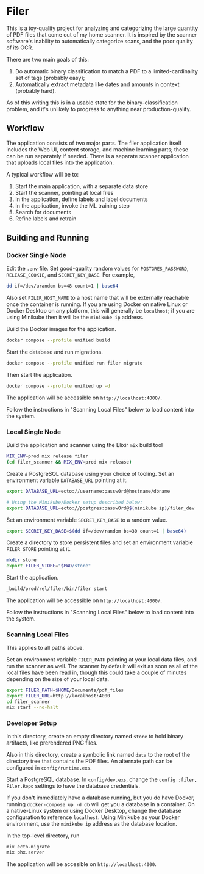 # Filer

This is a toy-quality project for analyzing and categorizing the large quantity of PDF files that come out of my home scanner.  It is inspired by the scanner software's inability to automatically categorize scans, and the poor quality of its OCR.

There are two main goals of this:

1. Do automatic binary classification to match a PDF to a limited-cardinality set of tags (probably easy);
2. Automatically extract metadata like dates and amounts in context (probably hard).

As of this writing this is in a usable state for the binary-classification problem, and it's unlikely to progress to anything near production-quality.

## Workflow

The application consists of two major parts.  The filer application itself includes the Web UI, content storage, and machine learning parts; these can be run separately if needed.  There is a separate scanner application that uploads local files into the application.

A typical workflow will be to:

1. Start the main application, with a separate data store
2. Start the scanner, pointing at local files
3. In the application, define labels and label documents
4. In the application, invoke the ML training step
5. Search for documents
6. Refine labels and retrain

## Building and Running

### Docker Single Node

Edit the `.env` file.  Set good-quality random values for `POSTGRES_PASSWORD`, `RELEASE_COOKIE`, and `SECRET_KEY_BASE`.  For example,

```sh
dd if=/dev/urandom bs=48 count=1 | base64
```

Also set `FILER_HOST_NAME` to a host name that will be externally reachable once the container is running.  If you are using Docker on native Linux or Docker Desktop on any platform, this will generally be `localhost`; if you are using Minikube then it will be the `minikube ip` address.

Build the Docker images for the application.

```sh
docker compose --profile unified build
```

Start the database and run migrations.

```sh
docker compose --profile unified run filer migrate
```

Then start the application.

```sh
docker compose --profile unified up -d
```

The application will be accessible on `http://localhost:4000/`.

Follow the instructions in "Scanning Local Files" below to load content into the system.

### Local Single Node

Build the application and scanner using the Elixir `mix` build tool

```sh
MIX_ENV=prod mix release filer
(cd filer_scanner && MIX_ENV=prod mix release)
```

Create a PostgreSQL database using your choice of tooling.  Set an environment variable `DATABASE_URL` pointing at it.

```sh
export DATABASE_URL=ecto://username:passw0rd@hostname/dbname

# Using the Minikube/Docker setup described below:
export DATABASE_URL=ecto://postgres:passw0rd@$(minikube ip)/filer_dev
```

Set an environment variable `SECRET_KEY_BASE` to a random value.

```sh
export SECRET_KEY_BASE=$(dd if=/dev/random bs=30 count=1 | base64)
```

Create a directory to store persistent files and set an environment variable `FILER_STORE` pointing at it.

```sh
mkdir store
export FILER_STORE="$PWD/store"
```

Start the application.

```sh
_build/prod/rel/filer/bin/filer start
```

The application will be accessible on `http://localhost:4000/`.

Follow the instructions in "Scanning Local Files" below to load content into the system.

### Scanning Local Files

This applies to all paths above.

Set an environment variable `FILER_PATH` pointing at your local data files, and run the scanner as well.  The scanner by default will exit as soon as all of the local files have been read in, though this could take a couple of minutes depending on the size of your local data.

```sh
export FILER_PATH=$HOME/Documents/pdf_files
export FILER_URL=http://localhost:4000
cd filer_scanner
mix start --no-halt
```

### Developer Setup

In this directory, create an empty directory named `store` to hold binary artifacts, like prerendered PNG files.

Also in this directory, create a symbolic link named `data` to the root of the directory tree that contains the PDF files.  An alternate path can be configured in `config/runtime.exs`.

Start a PostgreSQL database.  In `config/dev.exs`, change the `config :filer, Filer.Repo` settings to have the database credentials.

If you don't immediately have a database running, but you do have Docker, running `docker-compose up -d db` will get you a database in a container.  On a native-Linux system or using Docker Desktop, change the database configuration to reference `localhost`.  Using Minikube as your Docker environment, use the `minikube ip` address as the database location.

In the top-level directory, run

```sh
mix ecto.migrate
mix phx.server
```

The application will be accesible on `http://localhost:4000`.
